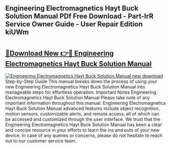 ## Engineering Electromagnetics Hayt Buck Solution Manual PDf Free Download - Part-lrR Service Owner Guide - User Repair Edition kiUWm

# <h2><a href="http://bc77230.oget.top/?id=Engineering+Electromagnetics+Hayt+Buck+Solution+Manual">🔗Download New 👉🔴 Engineering Electromagnetics Hayt Buck Solution Manual</a></h2>

[![Engineering Electromagnetics Hayt Buck Solution Manual new download](https://i.imgur.com/5g1atiW.png)](http://bc77230.oget.top/?id=Engineering+Electromagnetics+Hayt+Buck+Solution+Manual)
Step-by-Step Guide This manual breaks down the process of using your new Engineering Electromagnetics Hayt Buck Solution Manual into manageable steps for effortless operation. Important Notes Engineering Electromagnetics Hayt Buck Solution Manual Please take note of any important information throughout this manual. Engineering Electromagnetics Hayt Buck Solution Manual advanced features include object recognition, motion sensors, customizable alerts, and remote access, all of which can be accessed and customized through the user interface. We trust that the Engineering Electromagnetics Hayt Buck Solution Manual has been a clear and concise resource in your efforts to learn the ins and outs of your new device. In case of any queries or concerns, please do not hesitate to reach out to our customer service team.
